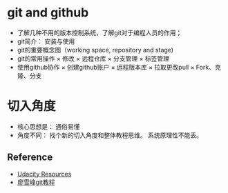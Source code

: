 # git and github 

* 了解几种不用的版本控制系统，了解git对于编程人员的作用；
* git简介： 安装与使用
* git的重要概念图（working space, repository and stage)
* git的常用操作
    × 修改
    × 远程仓库
    × 分支管理
    × 标签管理
 * 使用github协作
    × 创建github账户
    × 远程版本库
    × 拉取更改pull
    × Fork、克隆、分支

# 切入角度

* 核心思想是： 通俗易懂
* 角度不同： 找个新的切入角度和整体教程思维。 系统原理性不能丢。

## Reference
 
* [Udacity Resources](https://classroom.udacity.com/courses/ud775/lessons/3105028581/concepts/30736788890923)
* [廖雪峰git教程](https://www.liaoxuefeng.com/wiki/0013739516305929606dd18361248578c67b8067c8c017b000)
